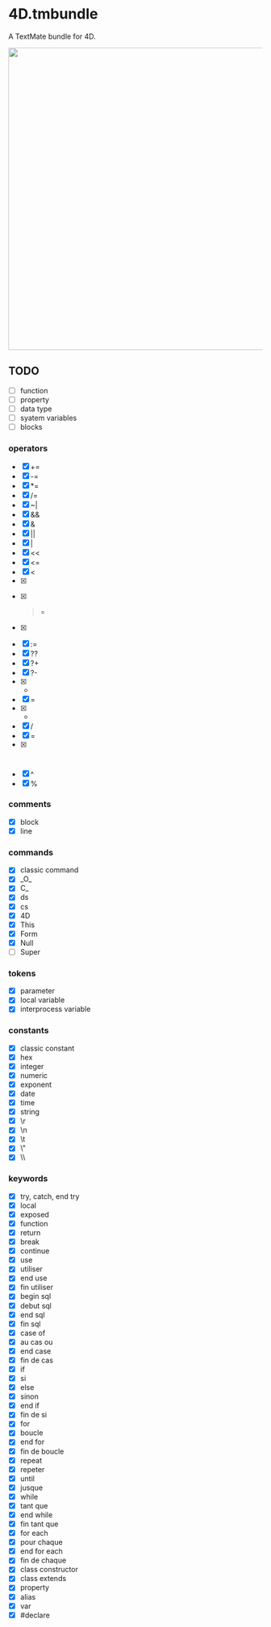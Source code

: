 # 4D.tmbundle
A TextMate bundle for 4D.

<img src="https://github.com/user-attachments/assets/98ead510-d1a0-493e-a096-b129fc922838" width=600 height=auto />

## TODO

- [ ] function
- [ ] property
- [ ] data type
- [ ] syatem variables
- [ ] blocks

### operators

- [x] +=
- [x] -=
- [x] *=
- [x] /=
- [x] ~|
- [x] &&
- [x] &
- [x] ||
- [x] |
- [x] <<
- [x] <=
- [x] <
- [x] >>
- [x] >=
- [x] >
- [x] :=
- [x] ??
- [x] ?+
- [x] ?-
- [x] +
- [x] =
- [x] *
- [x] /
- [x] =
- [x] #
- [x] ^
- [x] %

### comments

- [x] block
- [x] line

### commands

- [x] classic command
- [x] \_O\_
- [x] C\_
- [x] ds
- [x] cs
- [x] 4D
- [x] This
- [x] Form
- [x] Null
- [ ] Super

### tokens

- [x] parameter
- [x] local variable
- [x] interprocess variable

### constants

- [x] classic constant
- [x] hex
- [x] integer
- [x] numeric
- [x] exponent
- [x] date
- [x] time
- [x] string
- [x] \\r
- [x] \\n
- [x] \\t
- [x] \\"
- [x] \\\\

### keywords

- [x] try, catch, end try
- [x] local
- [x] exposed
- [x] function
- [x] return
- [x] break
- [x] continue
- [x] use
- [x] utiliser
- [x] end use
- [x] fin utiliser
- [x] begin sql
- [x] debut sql
- [x] end sql
- [x] fin sql
- [x] case of
- [x] au cas ou
- [x] end case
- [x] fin de cas
- [x] if
- [x] si
- [x] else
- [x] sinon
- [x] end if
- [x] fin de si
- [x] for
- [x] boucle
- [x] end for
- [x] fin de boucle
- [x] repeat
- [x] repeter
- [x] until
- [x] jusque
- [x] while
- [x] tant que
- [x] end while
- [x] fin tant que
- [x] for each
- [x] pour chaque
- [x] end for each
- [x] fin de chaque
- [x] class constructor
- [x] class extends
- [x] property
- [x] alias
- [x] var
- [x] #declare
